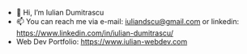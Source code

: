 - 👋 Hi, I’m Iulian Dumitrascu
- 📫 You can reach me via e-mail: iuliandscu@gmail.com or linkedin: https://www.linkedin.com/in/iulian-dumitrascu/
- Web Dev Portfolio: https://www.iulian-webdev.com

<!---
iuliandscu/iuliandscu is a ✨ special ✨ repository because its `README.md` (this file) appears on your GitHub profile.
You can click the Preview link to take a look at your changes.
--->
